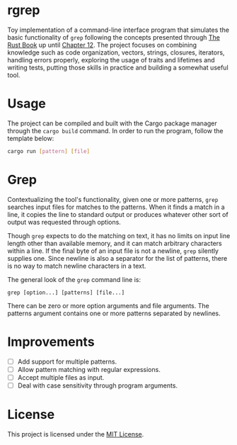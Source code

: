 # rgrep

Toy implementation of a command-line interface program that simulates the basic functionality of `grep` following the concepts presented through [The Rust Book](https://doc.rust-lang.org/book/) up until [Chapter 12](https://doc.rust-lang.org/book/ch12-00-an-io-project.html). The project focuses on combining knowledge such as code organization, vectors, strings, closures, iterators, handling errors properly, exploring the usage of traits and lifetimes and writing tests, putting those skills in practice and building a somewhat useful tool.

# Usage

The project can be compiled and built with the Cargo package manager through the `cargo build` command. In order to run the program, follow the template below:

```bash
cargo run [pattern] [file]
```

# Grep

Contextualizing the tool's functionality, given one or more patterns, `grep` searches input files for matches to the patterns. When it finds a match in a line, it copies the line to standard output or produces whatever other sort of output was requested through options.

Though `grep` expects to do the matching on text, it has no limits on input line length other than available memory, and it can match arbitrary characters within a line. If the final byte of an input file is not a newline, `grep` silently supplies one. Since newline is also a separator for the list of patterns, there is no way to match newline characters in a text.

The general look of the `grep` command line is:

```
grep [option...] [patterns] [file...]
```

There can be zero or more option arguments and file arguments. The patterns argument contains one or more patterns separated by newlines.

# Improvements

 - [ ] Add support for multiple patterns.
 - [ ] Allow pattern matching with regular expressions.
 - [ ] Accept multiple files as input.
 - [ ] Deal with case sensitivity through program arguments.

# License

This project is licensed under the [MIT License](LICENSE).